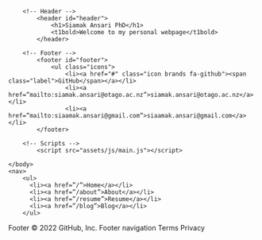<!DOCTYPE HTML>
<!--
	Eventually by HTML5 UP
	html5up.net | @ajlkn
	Free for personal and commercial use under the CCA 3.0 license (html5up.net/license)
-->
<html>
	<head>
		<title>Siamak Ansari PhD</title>
		<meta charset="utf-8" />
		<meta name="viewport" content="width=device-width, initial-scale=1, user-scalable=no" />
		<link rel="stylesheet" href="assets/css/main.css" />
	</head>
	<body class="is-preload">

		<!-- Header -->
			<header id="header">
				<h1>Siamak Ansari PhD</h1>
				<t1bold>Welcome to my personal webpage</t1bold>
			</header>

		<!-- Footer -->
			<footer id="footer">
				<ul class="icons">
					<li><a href="#" class="icon brands fa-github"><span class="label">GitHub</span></a></li>
					<li><a href=”mailto:siamak.ansari@otago.ac.nz”>siamak.ansari@otago.ac.nz</a></li>
					<li><a href=”mailto:siaamak.ansari@gmail.com”>siaamak.ansari@gmail.com</a></li>
			</footer>

		<!-- Scripts -->
			<script src="assets/js/main.js"></script>

	</body>
	<nav>
		<ul>
		  <li><a href=”/”>Home</a></li>
		  <li><a href=”/about”>About</a></li>
		  <li><a href=”/resume”>Resume</a></li>
		  <li><a href=”/blog”>Blog</a></li>
		</ul>
</html>
Footer
© 2022 GitHub, Inc.
Footer navigation
Terms
Privacy

